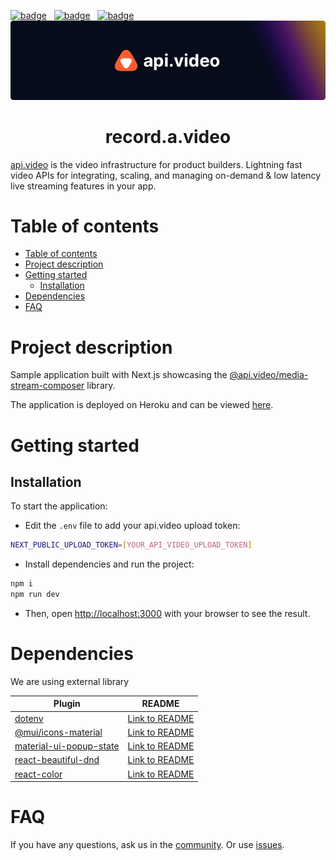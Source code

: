 
[![badge](https://img.shields.io/twitter/follow/api_video?style=social)](https://twitter.com/intent/follow?screen_name=api_video)
&nbsp; [![badge](https://img.shields.io/github/stars/apivideo/private.a.video?style=social)](https://github.com/apivideo/private.a.video)
&nbsp; [![badge](https://img.shields.io/discourse/topics?server=https%3A%2F%2Fcommunity.api.video)](https://community.api.video)
![](https://github.com/apivideo/.github/blob/main/assets/apivideo_banner.png)
<h1 align="center">record.a.video</h1>

[api.video](https://api.video) is the video infrastructure for product builders. Lightning fast
video APIs for integrating, scaling, and managing on-demand & low latency live streaming features in
your app.

# Table of contents

- [Table of contents](#table-of-contents)
- [Project description](#project-description)
- [Getting started](#getting-started)
  - [Installation](#installation)
- [Dependencies](#dependencies)
- [FAQ](#faq)

# Project description

Sample application built with Next.js showcasing the [@api.video/media-stream-composer](https://github.com/apivideo/api.video-typescript-media-stream-composer) library.

The application is deployed on Heroku and can be viewed [here](https://record.a.video).

# Getting started

## Installation

To start the application:

- Edit the `.env` file to add your api.video upload token:

```bash
NEXT_PUBLIC_UPLOAD_TOKEN=[YOUR_API_VIDEO_UPLOAD_TOKEN] 
```

- Install dependencies and run the project:
  
```bash
npm i
npm run dev
```

- Then, open [http://localhost:3000](http://localhost:3000) with your browser to see the result.

# Dependencies

We are using external library

| Plugin | README |
| ------ | ------ |
| [dotenv](https://www.npmjs.com/package/dotenv) | [Link to README](https://github.com/motdotla/dotenv) |
| [@mui/icons-material](https://www.npmjs.com/package/@mui/icons-material) | [Link to README](https://github.com/mui/material-ui) |
| [material-ui-popup-state](https://www.npmjs.com/package/material-ui-popup-state) | [Link to README](https://github.com/jcoreio/material-ui-popup-state) |
| [react-beautiful-dnd](https://www.npmjs.com/package/react-beautiful-dnd) | [Link to README](https://github.com/atlassian/react-beautiful-dnd#readme) |
| [react-color](https://www.npmjs.com/package/react-color) | [Link to README](https://github.com/casesandberg/react-color) |

# FAQ

If you have any questions, ask us in the [community](https://community.api.video). Or
use [issues](https://github.com/apivideo/private.a.video/issues).

